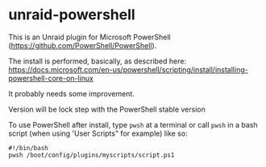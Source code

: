 # unraid-powershell
This is an Unraid plugin for Microsoft PowerShell (https://github.com/PowerShell/PowerShell).


The install is performed, basically, as described here: https://docs.microsoft.com/en-us/powershell/scripting/install/installing-powershell-core-on-linux

It probably needs some improvement.

Version will be lock step with the PowerShell stable version

To use PowerShell after install, type `pwsh` at a terminal or call `pwsh`  in a bash script (when using 'User Scripts" for example) like so: 
```
#!/bin/bash
pwsh /boot/config/plugins/myscripts/script.ps1
```
